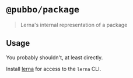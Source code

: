 # `@pubbo/package`

> Lerna's internal representation of a package

## Usage

You probably shouldn't, at least directly.

Install [lerna](https://www.npmjs.com/package/lerna) for access to the `lerna` CLI.
